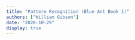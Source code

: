 ```yaml
---
title: "Pattern Recognition (Blue Ant Book 1)"
authors: ["William Gibson"]
date: "2020-10-29"
display: true
---
```


<!-- Your comments or review here -->
